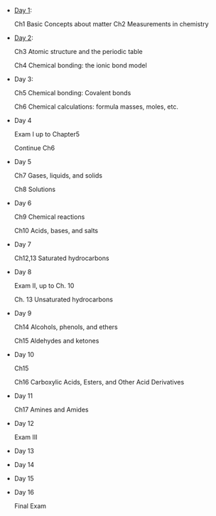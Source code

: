  *  [Day 1](daily/1/): 

    Ch1 Basic Concepts about matter
    Ch2 Measurements in chemistry

 *  [Day 2](daily/2/):

    Ch3 Atomic structure and the periodic table

    Ch4 Chemical bonding: the ionic bond model

 *  Day 3:

    Ch5 Chemical bonding: Covalent bonds

    Ch6 Chemical calculations: formula masses, moles, etc.

 *  Day 4 

    Exam I  up to Chapter5

    Continue Ch6

 *  Day 5

    Ch7 Gases, liquids, and solids

    Ch8 Solutions

 *  Day 6

    Ch9 Chemical reactions

    Ch10 Acids, bases, and salts

 *  Day 7 

    Ch12,13 Saturated hydrocarbons

 *  Day 8

    Exam II, up to Ch. 10

    Ch. 13  Unsaturated hydrocarbons

 *  Day 9

    Ch14 Alcohols, phenols, and ethers

    Ch15 Aldehydes and ketones

 *  Day 10

    Ch15

    Ch16 Carboxylic Acids, Esters, and Other Acid Derivatives
  
 *  Day 11

    Ch17  Amines and Amides

 *  Day 12

    Exam III

 *  Day 13

 *  Day 14

 *  Day 15

 *  Day 16

    Final Exam
